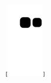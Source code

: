 [![Matrix SVG](https://raw.githubusercontent.com/avinash-218/avinash-218/output/github-contribution-grid-snake.svg)]

